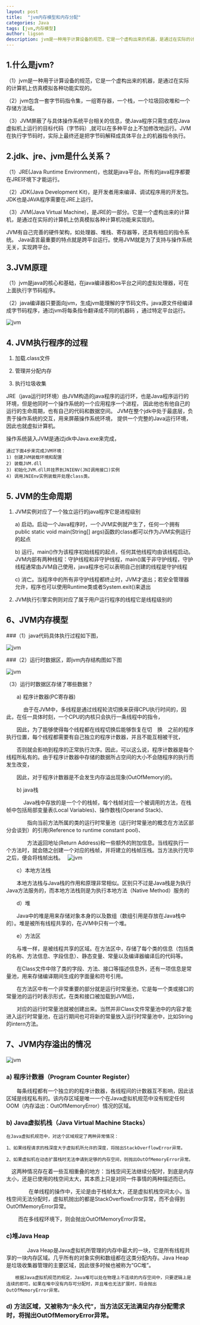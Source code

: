 ```yaml
---
layout: post
title:  "jvm内存模型和内存分配"
categories: Java
tags: [jvm,内存模型]
author: ligson
description: jvm是一种用于计算设备的规范，它是一个虚构出来的机器，是通过在实际的计算机上仿真模拟各种功能实现的
---
```


## 1.什么是jvm?
（1）jvm是一种用于计算设备的规范，它是一个虚构出来的机器，是通过在实际的计算机上仿真模拟各种功能实现的。

（2）jvm包含一套字节码指令集，一组寄存器，一个栈，一个垃圾回收堆和一个存储方法域。

（3）JVM屏蔽了与具体操作系统平台相关的信息，使Java程序只需生成在Java虚拟机上运行的目标代码（字节码）,就可以在多种平台上不加修改地运行。JVM在执行字节码时，实际上最终还是把字节码解释成具体平台上的机器指令执行。

## 2.jdk、jre、jvm是什么关系？
（1）JRE(Java Runtime Environment)，也就是java平台。所有的java程序都要在JRE环境下才能运行。

（2）JDK(Java Development Kit)，是开发者用来编译、调试程序用的开发包。JDK也是JAVA程序需要在JRE上运行。

（3）JVM(Java Virtual Machine)，是JRE的一部分。它是一个虚构出来的计算机，是通过在实际的计算机上仿真模拟各种计算机功能来实现的。

JVM有自己完善的硬件架构，如处理器、堆栈、寄存器等，还具有相应的指令系统。
Java语言最重要的特点就是跨平台运行。使用JVM就是为了支持与操作系统无关，实现跨平台。

## 3.JVM原理

（1）jvm是java的核心和基础，在java编译器和os平台之间的虚拟处理器，可在上面执行字节码程序。

（2）java编译器只要面向jvm，生成jvm能理解的字节码文件。java源文件经编译成字节码程序，通过jvm将每条指令翻译成不同的机器码
，通过特定平台运行。

![jvm]({{site.baseurl}}/assets/postimg/539365-20151119102212311-886733816.png)

## 4. JVM执行程序的过程

1) 加载.class文件 

2) 管理并分配内存 

3) 执行垃圾收集

JRE（java运行时环境）由JVM构造的java程序的运行环，也是Java程序运行的环境，但是他同时一个操作系统的一个应用程序一个进程，
因此他也有他自己的运行的生命周期，也有自己的代码和数据空间。
JVM在整个jdk中处于最底层，负责于操作系统的交互，用来屏蔽操作系统环境，
提供一个完整的Java运行环境，因此也就虚拟计算机。

操作系统装入JVM是通过jdk中Java.exe来完成，
    
    通过下面4步来完成JVM环境：
    1) 创建JVM装载环境和配置 
    2) 装载JVM.dll 
    3) 初始化JVM.dll并挂界到JNIENV(JNI调用接口)实例
    4) 调用JNIEnv实例装载并处理class类。

## 5. JVM的生命周期

1) JVM实例对应了一个独立运行的java程序它是进程级别 
    
    a) 启动。启动一个Java程序时，一个JVM实例就产生了，任何一个拥有public static void main(String[] args)函数的class都可以作为JVM实例运行的起点 

    b) 运行。main()作为该程序初始线程的起点，任何其他线程均由该线程启动。JVM内部有两种线程：守护线程和非守护线程，main()属于非守护线程，守护线程通常由JVM自己使用，java程序也可以表明自己创建的线程是守护线程 

    c) 消亡。当程序中的所有非守护线程都终止时，JVM才退出；若安全管理器允许，程序也可以使用Runtime类或者System.exit()来退出 

2) JVM执行引擎实例则对应了属于用户运行程序的线程它是线程级别的

## 6、JVM内存模型

###（1）java代码具体执行过程如下图，

![jvm]({{site.baseurl}}/assets/postimg/539365-20151119103542765-547992652.png)

###（2）运行时数据区，即jvm内存结构图如下图

![jvm]({{site.baseurl}}/assets/postimg/539365-20151119103724608-1752144990.png)

（3）运行时数据区存储了哪些数据？

　　a) 程序计数器(PC寄存器)

　　　   由于在JVM中，多线程是通过线程轮流切换来获得CPU执行时间的，因此，在任一具体时刻，一个CPU的内核只会执行一条线程中的指令，

　　因此，为了能够使得每个线程都在线程切换后能够恢复在切　换　之前的程序执行位置，每个线程都需要有自己独立的程序计数器，并且不能互相被干扰，

　　否则就会影响到程序的正常执行次序。因此，可以这么说，程序计数器是每个线程所私有的。由于程序计数器中存储的数据所占空间的大小不会随程序的执行而发生改变，

　　因此，对于程序计数器是不会发生内存溢出现象(OutOfMemory)的。

　　b) java栈

　　　   Java栈中存放的是一个个的栈帧，每个栈帧对应一个被调用的方法，在栈帧中包括局部变量表(Local Variables)、操作数栈(Operand Stack)、

　　　　指向当前方法所属的类的运行时常量池（运行时常量池的概念在方法区部分会谈到）的引用(Reference to runtime constant pool)、

　　　　方法返回地址(Return Address)和一些额外的附加信息。当线程执行一个方法时，就会随之创建一个对应的栈帧，并将建立的栈帧压栈。当方法执行完毕之后，便会将栈帧出栈。　
![jvm]({{site.baseurl}}/assets/postimg/539365-20151119105009030-922518460.png)


　　c）本地方法栈

　　本地方法栈与Java栈的作用和原理非常相似。区别只不过是Java栈是为执行Java方法服务的，而本地方法栈则是为执行本地方法（Native Method）服务的

　　d）堆

　　Java中的堆是用来存储对象本身的以及数组（数组引用是存放在Java栈中的）。堆是被所有线程共享的，在JVM中只有一个堆。

　　e）方法区

　　与堆一样，是被线程共享的区域。在方法区中，存储了每个类的信息（包括类的名称、方法信息、字段信息）、静态变量、常量以及编译器编译后的代码等。

　　在Class文件中除了类的字段、方法、接口等描述信息外，还有一项信息是常量池，用来存储编译期间生成的字面量和符号引用。

　　在方法区中有一个非常重要的部分就是运行时常量池，它是每一个类或接口的常量池的运行时表示形式，在类和接口被加载到JVM后，

　　对应的运行时常量池就被创建出来。当然并非Class文件常量池中的内容才能进入运行时常量池，在运行期间也可将新的常量放入运行时常量池中，比如String的intern方法。

## 7、JVM内存溢出的情况
![jvm]({{site.baseurl}}/assets/postimg/539365-20151119105947202-10960285.png)
　　

### a) 程序计数器（Program Counter Register）

&emsp;&emsp;每条线程都有一个独立的的程序计数器，各线程间的计数器互不影响，因此该区域是线程私有的。该内存区域是唯一一个在Java虚拟机规范中没有规定任何OOM（内存溢出：OutOfMemoryError）情况的区域。

### b) Java虚拟机栈（Java Virtual Machine Stacks）

    在Java虚拟机规范中，对这个区域规定了两种异常情况：
    
    1、如果线程请求的栈深度大于虚拟机所允许的深度，将抛出StackOverflowError异常。
    
    2、如果虚拟机在动态扩展栈时无法申请到足够的内存空间，则抛出OutOfMemoryError异常。

&emsp;这两种情况存在着一些互相重叠的地方：当栈空间无法继续分配时，到底是内存太小，还是已使用的栈空间太大，其本质上只是对同一件事情的两种描述而已。

　　　　   在单线程的操作中，无论是由于栈帧太大，还是虚拟机栈空间太小，当栈空间无法分配时，虚拟机抛出的都是StackOverflowError异常，而不会得到OutOfMemoryError异常。

　         　而在多线程环境下，则会抛出OutOfMemoryError异常。

### c)堆Java Heap

　　　　Java Heap是Java虚拟机所管理的内存中最大的一块，它是所有线程共享的一块内存区域。几乎所有的对象实例和数组都在这类分配内存。Java Heap是垃圾收集器管理的主要区域，因此很多时候也被称为“GC堆”。

    　　根据Java虚拟机规范的规定，Java堆可以处在物理上不连续的内存空间中，只要逻辑上是连续的即可。如果在堆中没有内存可分配时，并且堆也无法扩展时，将会抛出OutOfMemoryError异常。   

### d) 方法区域，又被称为“永久代”，当方法区无法满足内存分配需求时，将抛出OutOfMemoryError异常。